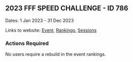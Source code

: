 ## 2023 FFF SPEED CHALLENGE - ID 786

Dates: 1 Jan 2023 - 31 Dec 2023

Links to website: [Event](https://www.gps-foilsurfing.com/default.aspx?mnu=event&val=786), [Rankings](https://www.gps-foilsurfing.com/default.aspx?mnu=eventranking&val=786), [Sessions](https://www.gps-foilsurfing.com/default.aspx?mnu=eventsessions&val=786)

### Actions Required

No users require a rebuild in the event rankings.

